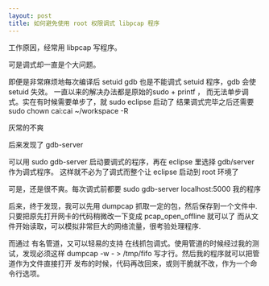 ```yaml
---
layout: post
title: 如何避免使用 root 权限调式 libpcap 程序
---
```


工作原因，经常用 libpcap 写程序。

可是调式却一直是个大问题。

即便是非常麻烦地每次编译后 setuid 
gdb 也是不能调式 setuid 程序，gdb 会使 setuid 失效。
一直以来的解决办法都是原始的sudo + printf ， 而无法单步调式。实在有时候需要单步了，就 sudo eclipse 启动了
结果调式完毕之后还需要
 sudo chown cai:cai ~/workspace -R 

灰常的不爽

后来发现了 gdb-server

可以用 sudo gdb-server 启动要调式的程序，再在 eclipse 里选择 gdb/server 作为调式程序。
这样就不必为了调式而整个让 eclipse 启动到 root 环境了

可是，还是很不爽。每次调式前都要
 sudo gdb-server localhost:5000 我的程序 
 

后来，终于发现，我可以先用 dumpcap 抓取一定的包，然后保存到一个文件中.
只要把原先打开网卡的代码稍微改一下变成 
pcap_open_offline
 就可以了
而从文件开始读取，可以模拟非常巨大的网络流量，很考验处理程序.

而通过 有名管道，又可以轻易的支持 在线抓包调式。使用管道的时候经过我的测试，发现必须这样 
dumpcap -w - > /tmp/fifo 
 写才行。然后我的程序就可以把管道作为文件直接打开
发布的时候，代码再改回来，或则干脆就不改，作为一个命令行选项。